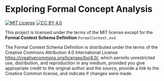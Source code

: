 # Exploring Formal Concept Analysis

[![MIT License](https://img.shields.io/badge/License-MIT-yellow.svg)](https://opensource.org/licenses/MIT)
[![CC BY 4.0](https://img.shields.io/badge/License-CC%20BY%204.0-lightgrey.svg)](https://creativecommons.org/licenses/by/4.0/)

This project is licensed under the terms of the MIT license except for the **Formal Context Schema Definition** `FormalContext.xsd`.

The Formal Context Schema Definition is distributed under the terms of the Creative Commons Attribution 4.0 International License https://creativecommons.org/licenses/by/4.0/, which permits unrestricted use, distribution, and reproduction in any medium, provided you give appropriate credit to the original author and the source, provide a link to the Creatice Common license, and indicate if changes were made.




